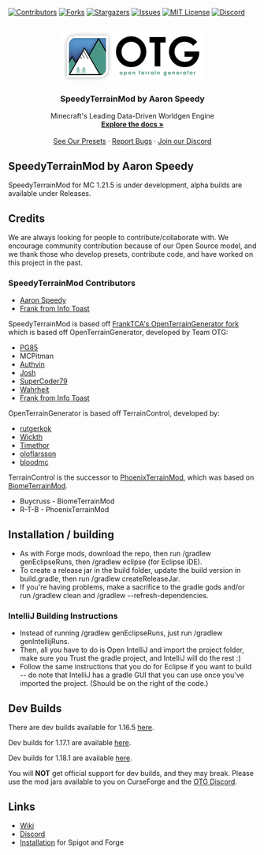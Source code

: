 [![Contributors][contributors-shield]][contributors-url]
[![Forks][forks-shield]][forks-url]
[![Stargazers][stars-shield]][stars-url]
[![Issues][issues-shield]][issues-url]
[![MIT License][license-shield]][license-url]
[![Discord][discord-shield]][discord-url]

<br />
<div align="center">
  <a href="https://github.com/Aaron-Speedy/SpeedyTerrainMod">
    <img src="logo.png" alt="Logo" width="291" height="100">
  </a>

<h3 align="center">SpeedyTerrainMod by Aaron Speedy</h3>

  <p align="center">
    Minecraft's Leading Data-Driven Worldgen Engine
    <br />
    <a href="https://openterraingen.fandom.com"><strong>Explore the docs »</strong></a>
    <br />
    <br />
    <a href="https://www.openterraingenerator.org/presets.html">See Our Presets</a>
    ·
    <a href="https://github.com/othneildrew/Best-README-Template/issues">Report Bugs</a>
    ·
    <a href="https://discord.gg/YY2NECCBYN">Join our Discord</a>
  </p>
</div>

## SpeedyTerrainMod by Aaron Speedy

SpeedyTerrainMod for MC 1.21.5 is under development, alpha builds are available under Releases.

## Credits

We are always looking for people to contribute/collaborate with. We encourage community contribution because of our Open Source model, and we thank those who develop presets, contribute code, and have worked on this project in the past.

### SpeedyTerrainMod Contributors
* <a href="https://github.com/Aaron-Speedy">Aaron Speedy</a>
* <a href="https://github.com/FrankTCA">Frank from Info Toast</a>

SpeedyTerrainMod is based off <a href="https://github.com/FrankTCA/OpenTopG">FrankTCA's OpenTerrainGenerator fork</a> which is based off OpenTerrainGenerator, developed by Team OTG:

* <a href="https://github.com/PG85">PG85</a>
* MCPitman
* <a href="https://github.com/authvin">Authvin</a>
* <a href="https://github.com/Coll1234567">Josh</a>
* <a href="https://github.com/SuperCoder7979">SuperCoder79</a>
* <a href="https://github.com/SXRWahrheit">Wahrheit</a>
* <a href="https://infotoast.org">Frank from Info Toast</a>

OpenTerrainGenerator is based off TerrainControl, developed by:

* <a href="https://github.com/rutgerkok">rutgerkok</a>
* <a href="https://github.com/Wickth">Wickth</a>
* <a href="https://github.com/Timethor">Timethor</a>
* <a href="https://github.com/oloflarsson">oloflarsson</a>
* <a href="https://github.com/bloodmc">bloodmc</a>

TerrainControl is the successor
to <a href="http://www.minecraftforum.net/topic/313991-phoenixterrainmod/">PhoenixTerrainMod</a>, which was based
on <a href="http://www.minecraftforum.net/topic/71565-biomemod/">BiomeTerrainMod</a>.

* Buycruss - BiomeTerrainMod
* R-T-B - PhoenixTerrainMod

## Installation / building

- As with Forge mods, download the repo, then run /gradlew genEclipseRuns, then /gradlew eclipse (for Eclipse IDE).
- To create a release jar in the build folder, update the build version in build.gradle, then run /gradlew
  createReleaseJar.
- If you're having problems, make a sacrifice to the gradle gods and/or run /gradlew clean and /gradlew
  --refresh-dependencies.

### IntelliJ Building Instructions

- Instead of running /gradlew genEclipseRuns, just run /gradlew genIntellijRuns.
- Then, all you have to do is Open IntelliJ and import the project folder, make sure you Trust the gradle project, and
  IntelliJ will do the rest :)
- Follow the same instructions that you do for Eclipse if you want to build -- do note that IntelliJ has a gradle GUI
  that you can use once you've imported the project. (Should be on the right of the code.)

## Dev Builds

There are dev builds available for
1.16.5 [here](https://github.com/PG85/OpenTerrainGenerator/actions?query=branch%3A1.16.4).

Dev builds for 1.17.1 are available [here](https://github.com/PG85/OpenTerrainGenerator/actions?query=branch%3A1.17.1).

Dev builds for 1.18.1 are available [here](https://github.com/PG85/OpenTerrainGenerator/actions?query=branch%3A1.18.1).

You will **NOT** get official support for dev builds, and they may break. Please use the mod jars available to you on
CurseForge and the [OTG Discord](https://discord.gg/vTqe4zr5Hc).

## Links

* [Wiki](http://openterraingen.wikia.com/wiki/Open_Terrain_Generator_Wiki)
* [Discord](https://discord.com/invite/UXzdVTH)
* [Installation](https://openterraingen.fandom.com/wiki/Installing_OTG) for Spigot and Forge

[contributors-shield]: https://img.shields.io/github/contributors/Aaron-Speedy/SpeedyTerrainMod.svg?style=for-the-badge

[contributors-url]: https://github.com/Aaron-Speedy/SpeedyTerrainMod/graphs/contributors

[forks-shield]: https://img.shields.io/github/forks/Aaron-Speedy/SpeedyTerrainMod.svg?style=for-the-badge

[forks-url]: https://github.com/Aaron-Speedy/SpeedyTerrainMod/network/members

[stars-shield]: https://img.shields.io/github/stars/Aaron-Speedy/SpeedyTerrainMod.svg?style=for-the-badge

[stars-url]: https://github.com/Aaron-Speedy/SpeedyTerrainMod/stargazers

[issues-shield]: https://img.shields.io/github/issues/Aaron-Speedy/SpeedyTerrainMod.svg?style=for-the-badge

[issues-url]: https://github.com/Aaron-Speedy/SpeedyTerrainMod/issues

[license-shield]: https://img.shields.io/github/license/Aaron-Speedy/SpeedyTerrainMod.svg?style=for-the-badge

[license-url]: https://github.com/Aaron-Speedy/SpeedyTerrainMod/blob/master/LICENSE.txt

[linkedin-shield]: https://img.shields.io/badge/-LinkedIn-black.svg?style=for-the-badge&logo=linkedin&colorB=555

[linkedin-url]: https://linkedin.com/in/linkedin_username

[discord-shield]: https://img.shields.io/discord/307111022257373185?style=for-the-badge

[discord-url]: https://discord.gg/YY2NECCBYN

[product-screenshot]: images/screenshot.png

